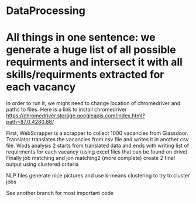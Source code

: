# DataProcessing
# All things in one sentence: we generate a huge list of all possible requirments and intersect it with all skills/requirments extracted for each vacancy

In order to run it, we might need to change location of chromedriver and paths to files. Here is a link to install chromedriver https://chromedriver.storage.googleapis.com/index.html?path=87.0.4280.88/

First, WebScrapper is a scrapper to collect 1000 vacancies from Glassdoor. Translator translates the vacancies from csv file and writes it in another csv file. Wods analysis 2 starts from translated data and ends with writing list of requirments for each vacancy (using excel files that can be found on drive)
Finally job matching and jon matching2 (more complete) create 2 final output using clustered criteria 

NLP files generate nice pictures and use k-means clustering to try to cluster jobs

See another branch for most important code
